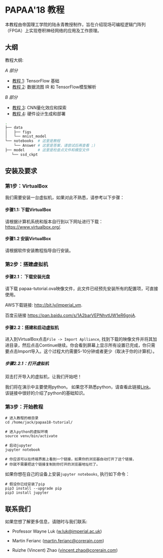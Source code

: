 # PAPAA'18 教程

本教程由帝国理工学院的陆永青教授制作，旨在介绍现场可编程逻辑门阵列（FPGA）上实现卷积神经网络的应用及工作原理。

## 大纲

教程大纲:

_A 部分_

-   [教程 1](https://github.com/corerain/papaa18-tutorial/blob/master/notebooks/01%20Introduction%20to%20CNN%20and%20TensorFlow.ipynb): TensorFlow 基础
-   [教程 2](https://github.com/corerain/papaa18-tutorial/blob/master/notebooks/02%20Build%20CNN%20in%20DFG%20IR.ipynb): 数据流图 IR 和 TensorFlow模型解析

_B 部分_

-   [教程 3](https://github.com/corerain/papaa18-tutorial/blob/master/notebooks/03%20Fixed-Point%20Representation%20of%20CNN.ipynb): CNN量化效应和探索
-   [教程 4](https://github.com/corerain/papaa18-tutorial/blob/master/notebooks/04%20Deploy%20DFG%20IR%20on%20FPGA.ipynb): 硬件设计生成和部署

```bash
.
├── data
│   ├── figs
│   └── mnist_model
└── notebooks  # 这里是教程
    └── Answer # 这里是答案，请尝试后再查看 ;)
├── model      # 这里是检查点文件和模型文件
   └── ssd_ckpt
```

## 安装及要求

### 第1步：VirtualBox

我们需要安装一台虚拟机，如果对此不熟悉，请参考以下步骤：

#### 步骤1.1: 下载VirtualBox 

请根据计算机系统和版本自行到以下网址进行下载：https://www.virtualbox.org/.

#### 步骤1.2 安装VirtualBox

请根据软件安装教程指导自行安装。

### 第2步：搭建虚拟机

#### 步骤2.1： 下载安装光盘

请下载 papaa-tutorial.ova映像文件，此文件已经预先安装所有的配置项，可直接使用。

AWS下载链接: <http://bit.ly/imperial_vm>. 

百度云链接 <https://pan.baidu.com/s/1A2barVEPNhvtUW1eR6gnjA>.

#### 步骤2.2：搭建和启动虚拟机

进入到VirtualBox点击`File -> Import Aplliance`, 找到下载的映像文件并将其加进目录，然后点击Continue继续。你会看到屏幕上显示所有设置已完成，你只需要点击Import导入。这个过程大约需要5-10分钟或者更少（取决于你的计算机）。

##### 步骤2.2.1：打开虚拟机

双击打开导入的虚拟机，让我们开始吧！

我们将在演示中主要使用python。 如果您不熟悉python，请查看此链接[Link](https://learnxinyminutes.com/docs/python/)。 该链接中很好的介绍了python的基础知识。


### 第3步：开始教程

```shell
# 进入教程的根目录
cd /home/jack/papaa18-tutorial/

# 进入python的虚拟环境
source venv/bin/activate

# 启动jupyter
jupyter notebook

# 你应该可以在终端界面上看到一个链接，如果你的浏览器自动打开了这个链接，
# 你就不需要把这个链接复制到你打开的浏览器地址栏了。
```

如果你想在自己的设备上安装`jupyter notebooks`, 执行如下命令：

```shell
# 假设你已经安装了pip
pip3 install --upgrade pip
pip3 install jupyter
```

## 联系我们

如果您想了解更多信息，请随时与我们联系:

-   Professor Wayne Luk (w.luk@imperial.ac.uk)

-   Martin Ferianc (martin.ferianc@corerain.com)

-   Ruizhe (Vincent) Zhao (vincent.zhao@corerain.com)

